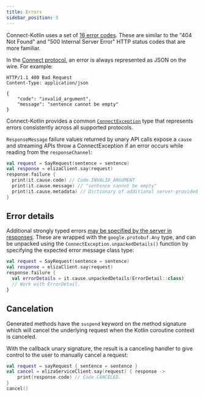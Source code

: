 ```yaml
---
title: Errors
sidebar_position: 5
---
```


Connect-Kotlin uses a set of [16 error codes](../protocol.md#error-codes).
These are similar to the "404 Not Found" and
"500 Internal Server Error" HTTP status codes that are more familiar.

In the [Connect protocol](../protocol.md), an error is
always represented as JSON on the wire. For example:

```
HTTP/1.1 400 Bad Request
Content-Type: application/json

{
    "code": "invalid_argument",
    "message": "sentence cannot be empty"
}
```

Connect-Kotlin provides a common [`ConnectException`][connect-exception-source] type
that represents errors consistently across all supported protocols.

`ResponseMessage` failure values returned by unary API calls expose a
`cause` and streaming APIs throw a ConnectException if an error
occurs while reading from the `responseChannel`:

```kotlin
val request = SayRequest(sentence = sentence)
val response = elizaClient.say(request)
response.failure {
  print(it.cause.code) // Code.INVALID_ARGUMENT
  print(it.cause.message) // "sentence cannot be empty"
  print(it.cause.metadata) // Dictionary of additional server-provided headers/trailers
}
```

## Error details

Additional strongly typed errors
[may be specified by the server in responses](../protocol.md#error-end-stream).
These are wrapped with the `google.protobuf.Any` type,
and can be unpacked using the `ConnectException.unpackedDetails()` function by
specifying the expected error message class type:

```kotlin
val request = SayRequest(sentence = sentence)
val response = elizaClient.say(request)
response.failure {
  val errorDetails = it.cause.unpackedDetails(ErrorDetail::class)
  // Work with ErrorDetail.
}
```

## Cancelation

Generated methods have the `suspend` keyword on the method signature which will cancel the underlying
request when the Kotlin coroutine context is canceled.

With the callback unary signature, the result is a canceling handler
to give control to the user to manually cancel a request:

```kotlin
val request = sayRequest { sentence = sentence }
val cancel = elizaServiceClient.say(request) { response ->
    print(response.code) // Code.CANCELED.
}
cancel()
```

[connect-exception-source]: https://github.com/connectrpc/connect-kotlin/blob/main/library/src/main/kotlin/com/connectrpc/ConnectException.kt
